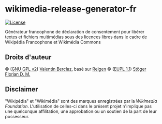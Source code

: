 wikimedia-release-generator-fr
===============================
[![License](https://img.shields.io/badge/license-GPLv2-blue.svg?style=flat)](http://opensource.org/licenses/GPL-2.0)

Générateur francophone de déclaration de consentement pour libérer textes et fichiers multimédias sous des licences libres dans le cadre de Wikipédia Francophone et Wikimédia Commons

## Droits d'auteur
© ([GNU GPL v2](//github.com/ValentinBrclz/wikimedia-release-generator-fr/blob/master/LICENSE)) [Valentin Berclaz](https://github.com/ValentinBrclz), basé sur [Relgen](https://github.com/toollabs/relgen) © ([EUPL 1.1](//joinup.ec.europa.eu/sites/default/files/eupl1.1.-licence-en_0.pdf)) [Stöger Florian D. M.](http://fdms.eu)

## Disclaimer
"Wikipédia" et "Wikimédia" sont des marques enregistrées par la *Wikimedia Foundation*. L'utilisation de celles-ci dans le présent projet n'implique pas une quelconque affilitation, une approbation ou un soutien de la part de leur possesseur. 
